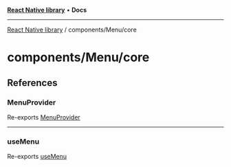 [**React Native library**](../../../index.md) • **Docs**

***

[React Native library](../../../modules.md) / components/Menu/core

# components/Menu/core

## References

### MenuProvider

Re-exports [MenuProvider](contexts/menu/functions/MenuProvider.md)

***

### useMenu

Re-exports [useMenu](contexts/menu/functions/useMenu.md)
